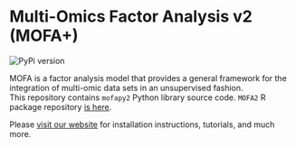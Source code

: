# Multi-Omics Factor Analysis v2 (MOFA+)

![PyPi version](https://img.shields.io/pypi/v/mofapy2)

MOFA is a factor analysis model that provides a general framework for the integration of multi-omic data sets in an unsupervised fashion.  
This repository contains `mofapy2` Python library source code. `MOFA2` R package repository [is here](https://github.com/bioFAM/MOFA2).

Please [visit our website](https://biofam.github.io/MOFA2/) for installation instructions, tutorials, and much more.


